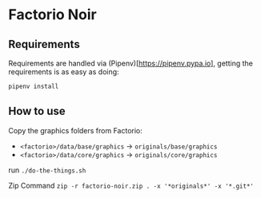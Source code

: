 # Factorio Noir

## Requirements

Requirements are handled via (Pipenv)[https://pipenv.pypa.io], getting the
requirements is as easy as doing:

```bash
pipenv install
```

## How to use

Copy the graphics folders from Factorio:

- `<factorio>/data/base/graphics` -> `originals/base/graphics`
- `<factorio>/data/core/graphics` -> `originals/core/graphics`

run `./do-the-things.sh`

Zip Command
`zip -r factorio-noir.zip . -x '*originals*' -x '*.git*'`
